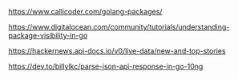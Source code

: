 https://www.callicoder.com/golang-packages/

https://www.digitalocean.com/community/tutorials/understanding-package-visibility-in-go

https://hackernews.api-docs.io/v0/live-data/new-and-top-stories

https://dev.to/billylkc/parse-json-api-response-in-go-10ng
